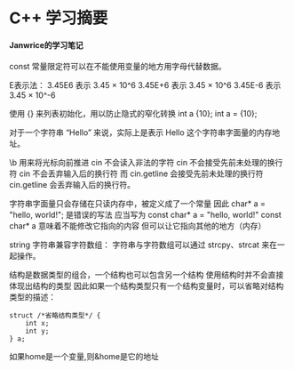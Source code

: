 <!-- something -->
# C++ 学习摘要
#### Janwrice的学习笔记

const 常量限定符可以在不能使用变量的地方用字母代替数据。

E表示法：
    3.45E6 表示 3.45 × 10^6
    3.45E+6 表示 3.45 × 10^6
    3.45E-6 表示 3.45 × 10^-6

使用 {} 来列表初始化，用以防止隐式的窄化转换
    int a {10};
    int a = {10};

对于一个字符串 “Hello” 来说，实际上是表示 Hello 这个字符串字面量的内存地址。

\b 用来将光标向前推进
cin 不会读入非法的字符
cin 不会接受先前未处理的换行符
cin 不会丢弃输入后的换行符
而 cin.getline 会接受先前未处理的换行符
cin.getline 会丢弃输入后的换行符。

字符串字面量只会存储在只读内存中，被定义成了一个常量
因此 char* a = "hello, world!"; 是错误的写法
应当写为 const char* a = "hello, world!"
const char* a 意味着不能修改它指向的内容
但可以让它指向其他的地方（内存）

string 字符串兼容字符数组：
    字符串与字符数组可以通过 strcpy、strcat 来在一起操作。

结构是数据类型的组合，一个结构也可以包含另一个结构
使用结构时并不会直接体现出结构的类型
因此如果一个结构类型只有一个结构变量时，可以省略对结构类型的描述：
```
struct /*省略结构类型*/ {
    int x;
    int y;
} a;
```

如果home是一个变量,则&home是它的地址

